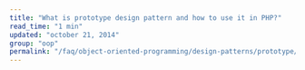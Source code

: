 ```yaml
---
title: "What is prototype design pattern and how to use it in PHP?"
read_time: "1 min"
updated: "october 21, 2014"
group: "oop"
permalink: "/faq/object-oriented-programming/design-patterns/prototype/"
---
```


